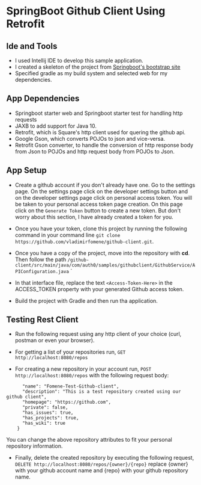 # SpringBoot Github Client Using Retrofit

## Ide and Tools
* I used Intellij IDE to develop this sample application. 
* I created a skeleton of the project from [Springboot's bootstrap site](https://start.spring.io/)
* Specified gradle as my build system and selected web for my dependencies.

## App Dependencies
* Springboot starter web and Springboot starter test for handling http requests
* JAXB to add support for Java 10.
* Retrofit, which is Square's http client used for quering the github api.
* Google Gson, which converts POJOs to json and vice-versa.
* Retrofit Gson converter, to handle the conversion of http response body from Json to POJOs and http request
body from POJOs to Json.

## App Setup
* Create a github account if you don't already have one. Go to the settings page. On the settings page click 
on the developer settings button and on the developer settings page click on personal access token. You will be taken
 to your personal access token page creation. On this page click on the `Generate Token` button to create a new token. 
 But don't worry about this section, I have already created a token for you.
 
* Once you have your token, clone this project by running the following command in your command line
`git clone https://github.com/vladimirfomene/github-client.git`.

* Once you have a copy of the project, move into the repository with **cd**. Then follow the path 
`/github-client/src/main/java/com/auth0/samples/githubclient/GithubService/APIConfiguration.java`
`
* In that interface file, replace the text `<Access-Token-Here>` in the ACCESS_TOKEN property with your generated Github access token.

* Build the project with Gradle and then run tha application. 

## Testing Rest Client
* Run the following request using any http client of your choice (curl, postman or even your browser).

* For getting a list of your repositories run, `GET http://localhost:8080/repos`
* For creating a new repository in your account run, `POST http://localhost:8080/repos` with the following
request body:
````    {
      "name": "Fomene-Test-Github-client",
      "description": "This is a test repository created using our github client",
      "homepage": "https://github.com",
      "private": false,
      "has_issues": true,
      "has_projects": true,
      "has_wiki": true
    }
````
You can change the above repository attributes to fit your personal repository information.

* Finally, delete the created repository by executing the following request, `DELETE http://localhost:8080/repos/{owner}/{repo}`
replace {owner} with your github account name and {repo} with your github repository name.